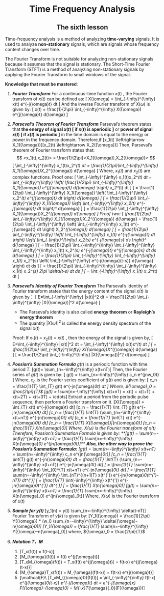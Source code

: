 # <center>Time Frequency Analysis</center>

## <center>The  sixth lesson</center>

Time-frequency analysis is a method of analyzing **time-varying** signals. It is used to analyze **non-stationary** signals, which are signals whose frequency content changes over time. 

The Fourier Transform is not suitable for analyzing non-stationary signals because it assumes that the signal is stationary. The Short-Time Fourier Transform (STFT) is a method of analyzing non-stationary signals by applying the Fourier Transform to small windows of the signal.

**Knowledge that must be mastered**:

1. ***Fourier Transform***
For a continuous-time function $x(t)$ , the Fourier transform of $x(t)$ can be defined as:
\[
X(\omega) = \int_{-\infty}^{\infty} x(t) e^{-j{\omega}t} dt
\]
And the inverse Fourier transform of $X(\omega)$ is given by:
\[
x(t) = \frac{1}{2\pi} \int_{-\infty}^{\infty} X({\omega}) e^{j{\omega}t} d{\omega}
\]

2. ***Parseval’s Theorem of Fourier Transform***
Parseval’s theorem states that **the energy of signal $x(t)$ [ if $x(t)$ is aperiodic ]** or **power of signal $x(t)$ [ if $x(t)$ is periodic ]** in the time domain is equal to the energy or power in the frequency domain.
Therefore,if
\[x_1(t) \leftrightarrow X_1({\omega})\]\[x_2(t) \leftrightarrow X_2({\omega})\]
Then, Parseval’s theorem of Fourier transform states that:
$$
<x_1(t),x_2(t)> = \frac{1}{2\pi}<X_1({\omega}),X_2({\omega})>
$$
\[ \int_{-\infty}^{\infty} x_1(t)x_2^*(t) dt = \frac{1}{2\pi}\int_{-\infty}^{\infty} X_1({\omega})X_2^*({\omega}) d{\omega} \]
Where, $x_1(t)$ and $x_2(t)$ are complex functions.
Proof one:
\[
\int_{-\infty}^{\infty} x_1(t)x_2^*(t) dt = \int_{-\infty}^{\infty} \left( \frac{1}{2\pi} \int_{-\infty}^{\infty} X_1({\omega}) e^{j{\omega}t} d{\omega} \right) x_2^*(t) dt
\]
\[
= \frac{1}{2\pi} \int_{-\infty}^{\infty} X_1({\omega}) \left( \int_{-\infty}^{\infty} x_2^*(t) e^{j{\omega}t} dt \right) d{\omega}
\]
\[
= \frac{1}{2\pi} \int_{-\infty}^{\infty} X_1({\omega}) \left( \int_{-\infty}^{\infty} x_2(t) e^{-j{\omega}t} dt \right)^* d{\omega}
\]
\[
= \frac{1}{2\pi} \int_{-\infty}^{\infty} X_1({\omega})X_2^*({\omega}) d{\omega}
\]
Proof two:
\[
\frac{1}{2\pi} \int_{-\infty}^{\infty} X_1({\omega})X_2^*({\omega}) d{\omega} = \frac{1}{2\pi} \int_{-\infty}^{\infty} \left( \int_{-\infty}^{\infty} x_1(t) e^{-j{\omega}t} dt \right) X_2^*({\omega}) d{\omega}
\]
\[
= \frac{1}{2\pi} \int_{-\infty}^{\infty} \left( \int_{-\infty}^{\infty} x_1(t) e^{-j{\omega}t} dt \right) \left( \int_{-\infty}^{\infty} x_2(s) e^{-j{\omega}s} ds \right)^* d{\omega}
\]
\[
= \frac{1}{2\pi} \int_{-\infty}^{\infty} \int_{-\infty}^{\infty} \int_{-\infty}^{\infty} x_1(t) x_2^*(s)  e^{-j{\omega}t} e^{j{\omega}s} dt ds d{\omega}
\]
\[
= \frac{1}{2\pi} \int_{-\infty}^{\infty} \int_{-\infty}^{\infty} x_1(t) x_2^*(s) \left( \int_{-\infty}^{\infty}  e^{-j{\omega}(t-s)} d{\omega} \right)  dt ds
\]
\[
= \frac{1}{2\pi} \int_{-\infty}^{\infty} \int_{-\infty}^{\infty} x_1(t) x_2^*(s) 2\pi \delta(t-s) dt ds
\]
\[
= \int_{-\infty}^{\infty} x_1(t) x_2^*(t) dt
\]

1. ***Parseval’s Identity of Fourier Transform***
The Parseval’s identity of Fourier transform states that the energy content of the signal $x(t)$ is given by：
\[
E=\int_{-\infty}^{\infty} |x(t)|^2 dt = \frac{1}{2\pi} \int_{-\infty}^{\infty} |X({\omega})|^2 d{\omega}
\]

    - The Parseval’s identity is also called **energy theorem** or **Rayleigh’s energy theorem**
    - The quantity $|X({\omega})|^2$ is called the energy density spectrum of the signal $x(t)$

    Proof:
If $x_1(t)$ = $x_2(t)$ = $x(t)$ , then the energy of the signal is given by,
\[
E=\int_{-\infty}^{\infty} |x(t)|^2 dt = \int_{-\infty}^{\infty} x(t)x^*(t) dt
\]
\[
= \frac{1}{2\pi} \int_{-\infty}^{\infty} X({\omega})X^*({\omega}) d{\omega}
\]
\[
= \frac{1}{2\pi} \int_{-\infty}^{\infty} |X({\omega})|^2 d{\omega}
\]

1. ***Possion’s Summation Formula***
$g(t)$ is a periodic function with time period $T$.
\[g(t)= \sum_{n=-\infty}^{\infty} x(t+nT)\]
Then, the Fourier series of $g(t)$ is given by:
\[
g(t) = \sum_{n=-\infty}^{\infty} c_n e^{jnw_0t}
\]
Where, $c_n$ is the Fourier series coefficient of $g(t)$ and is given by:
\[
c_n = \frac{1}{T} \int_{T} g(t) e^{-jn{\omega}_0t} dt
\]
Where, ${\omega}_0 = \frac{2\pi}{T}$
\[g(t) = \sum_{n=-\infty}^{\infty} x(t+nT) = x(t) + x(t+T) + x(t+2T) + x(t+3T) + \cdots\]
Extract a period from the periodic pulse sequence, then perform a Fourier transform on it.
\[X({\omega}) = \int_{T} x(t) e^{-j{\omega}t} dt\]
\[c_n = \frac{1}{T} \int_{T} g(t) e^{-jn{\omega}_0t} dt\]
\[c_n = \frac{1}{T} \int_{T} (\sum_{n=-\infty}^{\infty} x(t+nT)) e^{-jn{\omega}_0t} dt\]
\[c_n = \frac{1}{T} \int_{T} x(t) e^{-jn{\omega}_0t} dt\]
\[c_n = \frac{1}{T} X({\omega})|_{n{\omega}_0}\]
\[c_n = \frac{1}{T} X(n{\omega}_0)\]
Where, $X({\omega})$ is the Fourier transform of $x(t)$
Therefore, Possion’s Summation Formula is given by:
**\[g(t) = \sum_{n=-\infty}^{\infty} x(t+nT) = \frac{1}{T} \sum_{n=-\infty}^{\infty}  X(n{\omega}_0) e^{jn{\omega}_0t}\]**
***Also, the other way to prove the Possion’s Summation Formula:***
\[g(t) = \sum_{n=-\infty}^{\infty} x(t+nT) = \sum_{n=-\infty}^{\infty} c_n e^{jn{\omega}_0t}\]
\[c_n = \frac{1}{T} \int_{T} g(t) e^{-jn{\omega}_0t} dt = \frac{1}{T} \int_{T} (\sum_{n=-\infty}^{\infty} x(t+nT)) e^{-jn{\omega}_0t} dt\]
\[ = \frac{1}{T} \sum_{n=-\infty}^{\infty} \int_{0}^{T} x(t+nT) e^{-jn{\omega}_0t} dt\]
\[ = \frac{1}{T} \sum_{n=-\infty}^{\infty} \int_{nT}^{(n+1)T} x(t^{'}) e^{-jn{\omega}_0(t^{'}-nT)} dt^{'}\]
\[ = \frac{1}{T}  \int_{-\infty}^{\infty} x(t^{'}) e^{-jn{\omega}_0t^{'}} dt^{'}\]
\[ = \frac{1}{T} X(n{\omega}_0)\]
\[g(t) = \sum_{n=-\infty}^{\infty} x(t+nT) = \frac{1}{T} \sum_{n=-\infty}^{\infty}  X(n{\omega}_0) e^{jn{\omega}_0t}\]
Where, $X({\omega})$ is the Fourier transform of $x(t)$
1. ***Sample for $y(t)$***
\[y_1(n) = y(t) \sum_{n=-\infty}^{\infty} \delta(t-nT)\]
Fourier Transform of $y(k)$ is given by:
\[Y_1({\omega}) = \frac{1}{2\pi} Y({\omega}) * (w_0 \sum_{n=-\infty}^{\infty} \delta({\omega}-n{\omega}_0))\]
\[Y_1({\omega}) = \frac{1}{T} \sum_{n=-\infty}^{\infty} Y({\omega}-n{\omega}_0)\]
where, ${\omega}_0 = \frac{2\pi}{T}$

1. ***Notation T、M***
    1. \[T_x(f(t)) = f(t-x)\]
    2. \[M_{\omega}(f(t)) = f(t) e^{j{\omega}t}\]
    3. \[T_xM_{\omega}(f(t)) = T_x(f(t) e^{j{\omega}t}) = f(t-x) e^{j{\omega}(t-x)}\]
    4. \[M_{\omega}T_x(f(t)) = M_{\omega}(f(t-x)) = f(t-x) e^{j{\omega}t}\]
    5. \[\mathcal{F}\ [T_xM_{{\omega}0}(f(t))] = \int_{-\infty}^{\infty} f(t-x) e^{j{\omega}_0(t-x)} e^{-j{\omega}t} dt = e^{-j{\omega}x} F({\omega}-{\omega}_0) = M_{-x}T_{\omega}{_0}(F({\omega}))\]